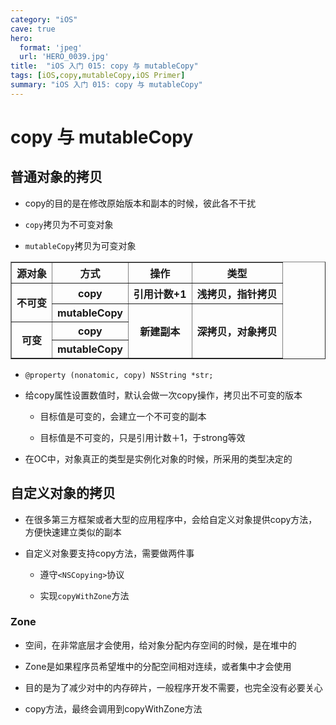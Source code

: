 ```yaml
---
category: "iOS"
cave: true
hero:
  format: 'jpeg'
  url: 'HERO_0039.jpg'
title:  "iOS 入门 015: copy 与 mutableCopy"
tags: [iOS,copy,mutableCopy,iOS Primer]
summary: "iOS 入门 015: copy 与 mutableCopy"
---
```

# copy 与 mutableCopy
## 普通对象的拷贝

* copy的目的是在修改原始版本和副本的时候，彼此各不干扰

* `copy`拷贝为不可变对象

* `mutableCopy`拷贝为可变对象

<table border="1" class="table table-bordered table-striped table-condensed">
<tr>
<th>源对象</th>
<th>方式</th>
<th>操作</th>
<th>类型</th>
</tr>
<tr>
<th rowspan="2" colspan="1">不可变</th>
<th>copy</th>
<th>引用计数+1</th>
<th>浅拷贝，指针拷贝</th>
</tr>
<tr>
<th>mutableCopy</th>
<th rowspan="3" colspan="1">新建副本</th>
<th rowspan="3" colspan="1">深拷贝，对象拷贝</th>
</tr>
<tr>
<th rowspan="2" colspan="1">可变</th>
<th>copy</th>
</tr>
<tr>
<th>mutableCopy</th>
</tr>
</table>

* `@property (nonatomic, copy) NSString *str;`

* 给copy属性设置数值时，默认会做一次copy操作，拷贝出不可变的版本

	* 目标值是可变的，会建立一个不可变的副本

	* 目标值是不可变的，只是引用计数＋1，于strong等效

* 在OC中，对象真正的类型是实例化对象的时候，所采用的类型决定的

## 自定义对象的拷贝

* 在很多第三方框架或者大型的应用程序中，会给自定义对象提供copy方法，方便快速建立类似的副本

* 自定义对象要支持copy方法，需要做两件事

	* 遵守`<NSCopying>`协议

	* 实现`copyWithZone`方法

### Zone

* 空间，在非常底层才会使用，给对象分配内存空间的时候，是在堆中的

* Zone是如果程序员希望堆中的分配空间相对连续，或者集中才会使用

* 目的是为了减少对中的内存碎片，一般程序开发不需要，也完全没有必要关心

* copy方法，最终会调用到copyWithZone方法




